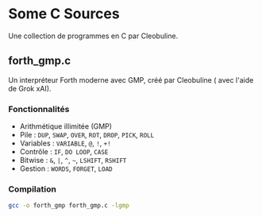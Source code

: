 # Some C Sources
Une collection de programmes en C par Cleobuline.

## forth_gmp.c
Un interpréteur Forth moderne avec GMP, créé par Cleobuline ( avec l'aide de Grok xAI).

### Fonctionnalités
- Arithmétique illimitée (GMP)
- Pile : `DUP`, `SWAP`, `OVER`, `ROT`, `DROP`, `PICK`, `ROLL`
- Variables : `VARIABLE`, `@`, `!`, `+!`
- Contrôle : `IF`, `DO LOOP`, `CASE`
- Bitwise : `&`, `|`, `^`, `~`, `LSHIFT`, `RSHIFT`
- Gestion : `WORDS`, `FORGET`, `LOAD`

### Compilation
```bash
gcc -o forth_gmp forth_gmp.c -lgmp
